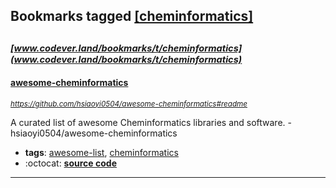 ## Bookmarks tagged [[cheminformatics]](https://www.codever.land/search?q=[cheminformatics])

_<sup><sup>[www.codever.land/bookmarks/t/cheminformatics](www.codever.land/bookmarks/t/cheminformatics)</sup></sup>_
---
#### [awesome-cheminformatics](https://github.com/hsiaoyi0504/awesome-cheminformatics#readme)
_<sup>https://github.com/hsiaoyi0504/awesome-cheminformatics#readme</sup>_

A curated list of awesome Cheminformatics libraries and software. - hsiaoyi0504/awesome-cheminformatics
* **tags**: [awesome-list](../tagged/awesome-list.md), [cheminformatics](../tagged/cheminformatics.md)
* :octocat: **[source code](https://github.com/hsiaoyi0504/awesome-cheminformatics#readme)**
---
